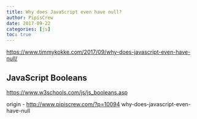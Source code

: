 ```yaml
---
title: Why does JavaScript even have null?
author: PipisCrew
date: 2017-09-22
categories: [js]
toc: true
---
```


https://www.timmykokke.com/2017/09/why-does-javascript-even-have-null/

## JavaScript Booleans

https://www.w3schools.com/js/js_booleans.asp

origin - http://www.pipiscrew.com/?p=10094 why-does-javascript-even-have-null